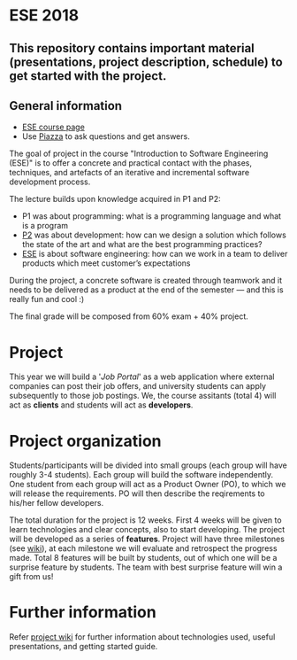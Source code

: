# ESE 2018
This repository contains important material (presentations, project description, schedule) to get started with the project.
---

## General information

* [ESE course page](http://scg.unibe.ch/teaching/ese)
* Use <a href="https://piazza.com/unibe.ch/fall2017/ese2017/home">Piazza</a> to ask questions and get answers.

The goal of project in the course "Introduction to Software Engineering (ESE)" is to offer a concrete and practical contact with the phases, techniques, and artefacts of an iterative and incremental software development process.

The lecture builds upon knowledge acquired in P1 and P2:

* P1 was about programming: what is a programming language and what is a program
* [P2](http://scg.unibe.ch/teaching/p2) was about development: how can we design a solution which follows the state of the art and what are the best programming practices?
* [ESE](http://scg.unibe.ch/teaching/ese) is about software engineering: how can we work in a team to deliver products which meet customer’s expectations

During the project, a concrete software is created through teamwork and it needs to be delivered as a product at the end of the semester — and this is really fun and cool :)

The final grade will be composed from 60% exam + 40% project.


# Project 

This year we will build a '*Job Portal*' as a web application where external companies can post their job offers, and university students can apply subsequently to those job postings. We, the course assitants (total 4) will act as **clients** and students will act as **developers**. 

# Project organization

Students/participants will be divided into small groups (each group will have roughly 3-4 students). Each group will build the software independently. One student from each group will act as a Product Owner (PO), to which we will release the requirements. PO will then describe the reqirements to his/her fellow developers.

The total duration for the project is 12 weeks. First 4 weeks will be given to learn technologies and clear concepts, also to start developing. The project will be developed as a series of **features**. Project will have three milestones (see [wiki](https://github.com/scg-unibe-ch/ese2018/wiki)), at each milestone we will evaluate and retrospect the progress made. Total 8 features will be built by students, out of which one will be a surprise feature by students. The team with best surprise feature will win a gift from us!

# Further information
Refer [project wiki](https://github.com/scg-unibe-ch/ese2018/wiki) for further information about technologies used, useful presentations, and getting started guide.


